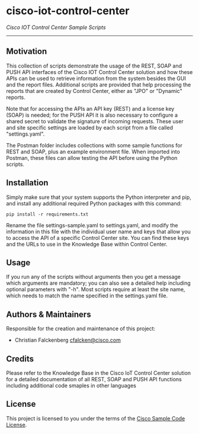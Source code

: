 # cisco-iot-control-center

*Cisco IOT Control Center Sample Scripts*

---

## Motivation

This collection of scripts demonstrate the usage of the REST, SOAP and PUSH API interfaces of the Cisco IOT Control Center solution and how these APIs can be used to retrieve information from the system besides the GUI and the report files. Additional scripts are provided that help processing the reports that are created by Control Center, either as "JPO" or "Dynamic" reports.

Note that for accessing the APIs an API key (REST) and a license key (SOAP) is needed; for the PUSH API it is also necessary to configure a shared secret to validate the signature of incoming requests. These user and site specific settings are loaded by each script from a file called "settings.yaml".

The Postman folder includes collections with some sample functions for REST and SOAP, plus an example environment file. When imported into Postman, these files can allow testing the API before using the Python scripts.

## Installation

Simply make sure that your system supports the Python interpreter and pip, and install any additional required Python packages with this command:

````
pip install -r requirements.txt
````

Rename the file settings-sample.yaml to settings.yaml, and modify the information in this file with the individual user name and keys that allow you to access the API of a specific Control Center site. You can find these keys and the URLs to use in the Knowledge Base within Control Center.

## Usage

If you run any of the scripts without arguments then you get a message which arguments are mandatory; you can also see a detailed help including optional parameters with "-h". Most scripts require at least the site name, which needs to match the name specified in the settings.yaml file.

## Authors & Maintainers

Responsible for the creation and maintenance of this project:

- Christian Falckenberg <cfalcken@cisco.com>

## Credits

Please refer to the Knowledge Base in the Cisco IoT Control Center solution for a detailed documentation of all REST, SOAP and PUSH API functions including additional code smaples in other languages

## License

This project is licensed to you under the terms of the [Cisco Sample
Code License](./LICENSE).
